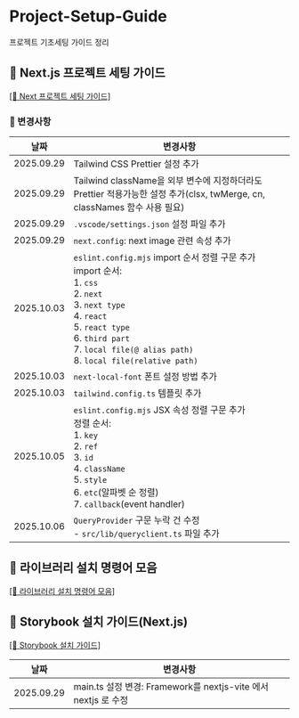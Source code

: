 # Project-Setup-Guide
프로젝트 기초세팅 가이드 정리

## 📜 Next.js 프로젝트 세팅 가이드
[[🔗 Next 프로젝트 세팅 가이드]](https://github.com/Chiman2937/Project-Setup-Guide/blob/main/Next.js%20%ED%94%84%EB%A1%9C%EC%A0%9D%ED%8A%B8%20%EC%84%B8%ED%8C%85.md)

### 🔧 변경사항

|날짜|변경사항|
|---|---------|
|2025.09.29| Tailwind CSS Prettier 설정 추가|
|2025.09.29|Tailwind className을 외부 변수에 지정하더라도 Prettier 적용가능한 설정 추가(clsx, twMerge, cn, classNames 함수 사용 필요)|
|2025.09.29|`.vscode/settings.json` 설정 파일 추가|
|2025.09.29| `next.config`: next image 관련 속성 추가|
|2025.10.03| `eslint.config.mjs` import 순서 정렬 구문 추가</br> import 순서: </br>1. `css`</br>2. `next` </br>3. `next type` </br>4. `react` </br>5. `react type` </br>6. `third part` </br>7. `local file(@ alias path)` </br>8. `local file(relative path)`|
|2025.10.03|`next-local-font` 폰트 설정 방법 추가|
|2025.10.03|`tailwind.config.ts` 템플릿 추가|
|2025.10.05|`eslint.config.mjs` JSX 속성 정렬 구문 추가</br> 정렬 순서: </br>1. `key`</br>2. `ref`</br>3. `id`</br>4. `className`</br>5. `style`</br>6. `etc`(알파벳 순 정렬) </br>7. `callback`(event handler)|
|2025.10.06|`QueryProvider` 구문 누락 건 수정</br>- `src/lib/queryclient.ts` 파일 추가|

## 📜 라이브러리 설치 명령어 모음

[[🔗 라이브러리 설치 명령어 모음]](https://github.com/Chiman2937/Project-Setup-Guide/blob/main/%EB%9D%BC%EC%9D%B4%EB%B8%8C%EB%9F%AC%EB%A6%AC%20%EC%84%A4%EC%B9%98%20%EB%AA%A8%EC%9D%8C.md)

## 📜 Storybook 설치 가이드(Next.js)

[[🔗 Storybook 설치 가이드]](https://github.com/Chiman2937/Project-Setup-Guide/blob/main/Storybook%20%EC%84%A4%EC%B9%98%20%EA%B0%80%EC%9D%B4%EB%93%9C(Next.js).md)

|날짜|변경사항|
|---|---------|
|2025.09.29| main.ts 설정 변경: Framework를 nextjs-vite 에서 nextjs 로 수정 |
